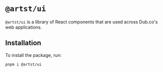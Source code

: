 # `@artst/ui`

`@artst/ui` is a library of React components that are used across Dub.co's web applications.

## Installation

To install the package, run:

```bash
pnpm i @artst/ui
```
